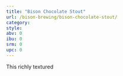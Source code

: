 ```yaml
---
title: "Bison Chocolate Stout"
url: /bison-brewing/bison-chocolate-stout/
category: 
style: 
abv: 0
ibu: 0
srm: 0
upc: 0
---
```

This richly textured
